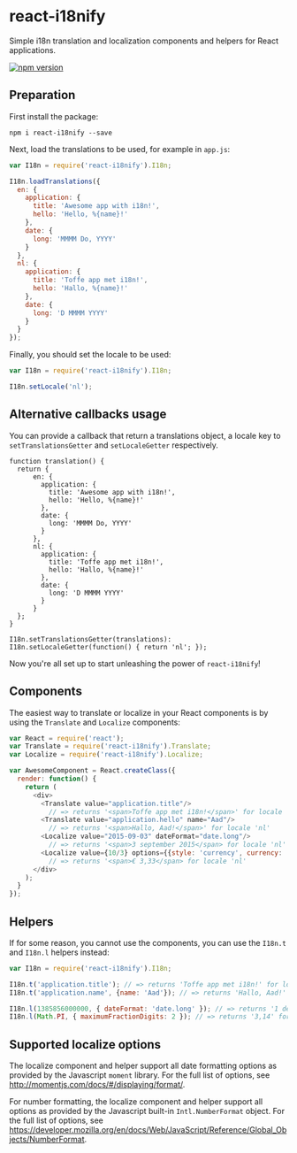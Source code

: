 # react-i18nify
Simple i18n translation and localization components and helpers for React applications.

[![npm version](https://badge.fury.io/js/react-i18nify.svg)](https://badge.fury.io/js/react-i18nify)

## Preparation

First install the package:
```
npm i react-i18nify --save
```

Next, load the translations to be used, for example in `app.js`:
```javascript
var I18n = require('react-i18nify').I18n;

I18n.loadTranslations({
  en: {
    application: {
      title: 'Awesome app with i18n!',
      hello: 'Hello, %{name}!'
    },
    date: {
      long: 'MMMM Do, YYYY'
    }
  },
  nl: {
    application: {
      title: 'Toffe app met i18n!',
      hello: 'Hallo, %{name}!'
    },
    date: {
      long: 'D MMMM YYYY'
    }
  }
});
```

Finally, you should set the locale to be used:
```javascript
var I18n = require('react-i18nify').I18n;

I18n.setLocale('nl');
```

## Alternative callbacks usage

You can provide a callback that return a translations object, a locale key to
`setTranslationsGetter` and `setLocaleGetter` respectively.
```
function translation() {
  return {
      en: {
        application: {
          title: 'Awesome app with i18n!',
          hello: 'Hello, %{name}!'
        },
        date: {
          long: 'MMMM Do, YYYY'
        }
      },
      nl: {
        application: {
          title: 'Toffe app met i18n!',
          hello: 'Hallo, %{name}!'
        },
        date: {
          long: 'D MMMM YYYY'
        }
      }
  };
}

I18n.setTranslationsGetter(translations):
I18n.setLocaleGetter(function() { return 'nl'; });
```
Now you're all set up to start unleashing the power of `react-i18nify`!

## Components

The easiest way to translate or localize in your React components is by using the `Translate` and `Localize` components:
```javascript
var React = require('react');
var Translate = require('react-i18nify').Translate;
var Localize = require('react-i18nify').Localize;

var AwesomeComponent = React.createClass({
  render: function() {
    return (
      <div>
        <Translate value="application.title"/>
          // => returns '<span>Toffe app met i18n!</span>' for locale 'nl'
        <Translate value="application.hello" name="Aad"/>
          // => returns '<span>Hallo, Aad!</span>' for locale 'nl'
        <Localize value="2015-09-03" dateFormat="date.long"/>
          // => returns '<span>3 september 2015</span> for locale 'nl'
        <Localize value={10/3} options={{style: 'currency', currency: 'EUR', minimumFractionDigits: 2, maximumFractionDigits: 2}}/>
          // => returns '<span>€ 3,33</span> for locale 'nl'
      </div>
    );
  }
});
```

## Helpers

If for some reason, you cannot use the components, you can use the `I18n.t` and `I18n.l` helpers instead:
```javascript
var I18n = require('react-i18nify').I18n;

I18n.t('application.title'); // => returns 'Toffe app met i18n!' for locale 'nl'
I18n.t('application.name', {name: 'Aad'}); // => returns 'Hallo, Aad!' for locale 'nl'

I18n.l(1385856000000, { dateFormat: 'date.long' }); // => returns '1 december 2013' for locale 'nl'
I18n.l(Math.PI, { maximumFractionDigits: 2 }); // => returns '3,14' for locale 'nl'
```

## Supported localize options

The localize component and helper support all date formatting options as provided by the Javascript `moment` library. For the full list of options, see http://momentjs.com/docs/#/displaying/format/.

For number formatting, the localize component and helper support all options as provided by the Javascript built-in `Intl.NumberFormat` object. For the full list of options, see https://developer.mozilla.org/en/docs/Web/JavaScript/Reference/Global_Objects/NumberFormat.
